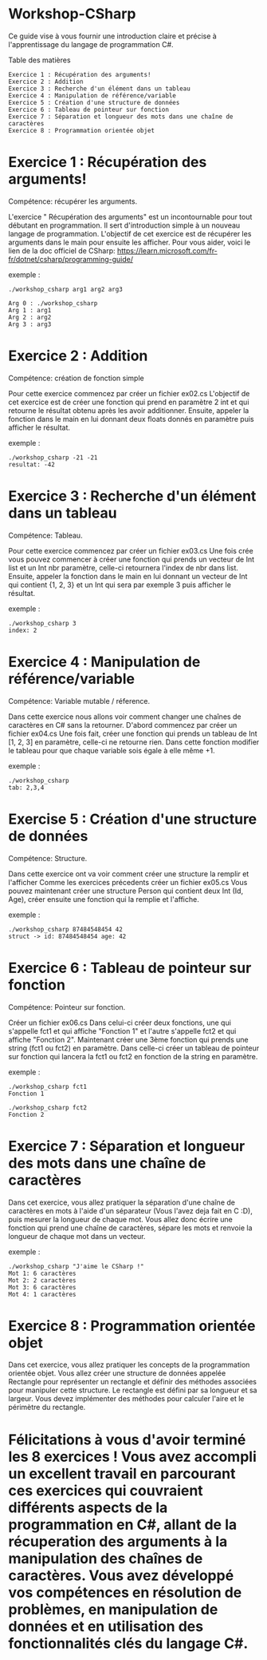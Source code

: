 # Workshop-CSharp

Ce guide vise à vous fournir une introduction claire et précise à l'apprentissage du langage de programmation C#.

Table des matières

    Exercice 1 : Récupération des arguments!
    Exercice 2 : Addition
    Exercice 3 : Recherche d'un élément dans un tableau
    Exercice 4 : Manipulation de référence/variable
    Exercice 5 : Création d'une structure de données
    Exercice 6 : Tableau de pointeur sur fonction
    Exercice 7 : Séparation et longueur des mots dans une chaîne de caractères
    Exercice 8 : Programmation orientée objet


# Exercice 1 : Récupération des arguments!

Compétence: récupérer les arguments.

L'exercice " Récupération des arguments" est un incontournable pour tout débutant en programmation. Il sert d'introduction simple à un nouveau langage de programmation.
L'objectif de cet exercice est de récupérer les arguments dans le main pour ensuite les afficher.
Pour vous aider, voici le lien de la doc officiel de CSharp:
https://learn.microsoft.com/fr-fr/dotnet/csharp/programming-guide/

exemple :

    ./workshop_csharp arg1 arg2 arg3

    Arg 0 : ./workshop_csharp
    Arg 1 : arg1
    Arg 2 : arg2
    Arg 3 : arg3


# Exercice 2 : Addition

Compétence: création de fonction simple

Pour cette exercice commencez par créer un fichier ex02.cs
L'objectif de cet exercice est de créer une fonction qui prend en paramètre 2 int et qui retourne le résultat obtenu après les avoir additionner.
Ensuite, appeler la fonction dans le main en lui donnant deux floats donnés en paramètre puis afficher le résultat.

exemple :

    ./workshop_csharp -21 -21
    resultat: -42

# Exercice 3 : Recherche d'un élément dans un tableau

Compétence: Tableau.

Pour cette exercice commencez par créer un fichier ex03.cs
Une fois crée vous pouvez commencer à créer une fonction qui prends un vecteur de Int list et un Int nbr paramètre, celle-ci retournera l'index de nbr dans list.
Ensuite, appeler la fonction dans le main en lui donnant un vecteur de Int qui contient {1, 2, 3} et un Int qui sera par exemple 3 puis afficher le résultat.

exemple :

    ./workshop_csharp 3
    index: 2

# Exercice 4 : Manipulation de référence/variable

Compétence: Variable mutable / réference.

Dans cette exercice nous allons voir comment changer une chaînes de caractères en C# sans la retourner.
D'abord commencez par créer un fichier ex04.cs
Une fois fait, créer une fonction qui prends un tableau de Int [1, 2, 3] en paramètre, celle-ci ne retourne rien.
Dans cette fonction modifier le tableau pour que chaque variable sois égale à elle même +1.

exemple :

    ./workshop_csharp
    tab: 2,3,4

# Exercise 5 : Création d'une structure de données

Compétence: Structure.

Dans cette exercice ont va voir comment créer une structure la remplir et l'afficher
Comme les exercices précedents créer un fichier ex05.cs
Vous pouvez maintenant créer une structure Person qui contient deux Int (Id, Age), créer ensuite une fonction qui la remplie et l'affiche.

exemple :

    ./workshop_csharp 87484548454 42
    struct -> id: 87484548454 age: 42

# Exercice 6 : Tableau de pointeur sur fonction

Compétence: Pointeur sur fonction.

Créer un fichier ex06.cs
Dans celui-ci créer deux fonctions, une qui s'appelle fct1 et qui affiche "Fonction 1" et l'autre s'appelle fct2 et qui affiche "Fonction 2".
Maintenant créer une 3ème fonction qui prends une string (fct1 ou fct2) en paramètre.
Dans celle-ci créer un tableau de pointeur sur fonction qui lancera la fct1 ou fct2 en fonction de la string en paramètre.

exemple :

    ./workshop_csharp fct1
    Fonction 1

    ./workshop_csharp fct2
    Fonction 2

# Exercice 7 : Séparation et longueur des mots dans une chaîne de caractères

Dans cet exercice, vous allez pratiquer la séparation d'une chaîne de caractères en mots à l'aide d'un séparateur (Vous l'avez deja fait en C :D), puis mesurer la longueur de chaque mot. Vous allez donc écrire une fonction qui prend une chaîne de caractères, sépare les mots et renvoie la longueur de chaque mot dans un vecteur.

exemple :

    ./workshop_csharp "J'aime le CSharp !"
    Mot 1: 6 caractères
    Mot 2: 2 caractères
    Mot 3: 6 caractères
    Mot 4: 1 caractères

# Exercice 8 : Programmation orientée objet

Dans cet exercice, vous allez pratiquer les concepts de la programmation orientée objet. Vous allez créer une structure de données appelée Rectangle pour représenter un rectangle et définir des méthodes associées pour manipuler cette structure. Le rectangle est défini par sa longueur et sa largeur. Vous devez implémenter des méthodes pour calculer l'aire et le périmètre du rectangle.

# Félicitations à vous d'avoir terminé les 8 exercices ! Vous avez accompli un excellent travail en parcourant ces exercices qui couvraient différents aspects de la programmation en C#, allant de la récuperation des arguments à la manipulation des chaînes de caractères. Vous avez développé vos compétences en résolution de problèmes, en manipulation de données et en utilisation des fonctionnalités clés du langage C#.
